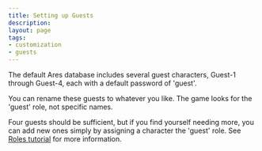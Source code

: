 ```yaml
---
title: Setting up Guests
description:
layout: page
tags: 
- customization
- guests
---
```


The default Ares database includes several guest characters, Guest-1 through Guest-4, each with a default password of 'guest'.

You can rename these guests to whatever you like. The game looks for the 'guest' role, not specific names.

Four guests should be sufficient, but if you find yourself needing more, you can add new ones simply by assigning a character the 'guest' role. See [Roles tutorial](/tutorials/manage/roles) for more information.